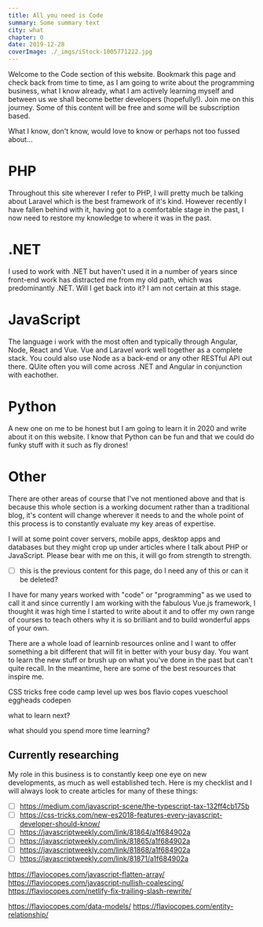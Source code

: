 ```yaml
---
title: All you need is Code
summary: Some summary text
city: what
chapter: 0
date: 2019-12-28
coverImage: ./_imgs/iStock-1005771222.jpg
---
```

Welcome to the Code section of this website. Bookmark this page and check back from time to time, as I am going to write about the programming business, what I know already, what I am actively learning myself and between us we shall become better developers (hopefully!). Join me on this journey. Some of this content will be free and some will be subscription based.

What I know, don't know, would love to know or perhaps not too fussed about...

# PHP
Throughout this site wherever I refer to PHP, I will pretty much be talking about Laravel which is the best framework of it's kind. However recently I have fallen behind with it, having got to a comfortable stage in the past, I now need to restore my knowledge to where it was in the past.

# .NET
I used to work with .NET but haven't used it in a number of years since front-end work has distracted me from my old path, which was predominantly .NET. Will I get back into it? I am not certain at this stage.

# JavaScript
The language i work with the most often and typically through Angular, Node, React and Vue. Vue and Laravel work well together as a complete stack. You could also use Node as a back-end or any other RESTful API out there. QUite often you will come across .NET and Angular in conjunction with eachother.

# Python
A new one on me to be honest but I am going to learn it in 2020 and write about it on this website. I know that Python can be fun and that we could do funky stuff with it such as fly drones!

# Other
There are other areas of course that I've not mentioned above and that is because this whole section is a working document rather than a traditional blog, it's content will change wherever it needs to and the whole point of this process is to constantly evaluate my key areas of expertise.

I will at some point cover servers, mobile apps, desktop apps and databases but they might crop up under articles where I talk about PHP or JavaScript. Please bear with me on this, it will go from strength to strength.

- [ ] this is the previous content for this page, do I need any of this or can it be deleted?


I have for many years worked with "code" or "programming" as we used to call it and since currently I am working with the fabulous Vue.js framework, I thought it was high time I started to write about it and to offer my own range of courses to teach others why it is so brilliant and to build wonderful apps of your own.

There are a whole load of learninb resources online and I want to offer something a bit different that will fit in better with your busy day. You want to learn the new stuff or brush up on what you've done in the past but can't quite recall. In the meantime, here are some of the best resources that inspire me.

CSS tricks
free code camp
level up
wes bos
flavio copes
vueschool
eggheads
codepen

what to learn next?

what should you spend more time learning?

## Currently researching
My role in this business is to constantly keep one eye on new developments, as much as well established tech. Here is my checklist and I will always look to create articles for many of these things:

- [ ] https://medium.com/javascript-scene/the-typescript-tax-132ff4cb175b
- [ ] https://css-tricks.com/new-es2018-features-every-javascript-developer-should-know/
- [ ] https://javascriptweekly.com/link/81864/a1f684902a
- [ ] https://javascriptweekly.com/link/81865/a1f684902a
- [ ] https://javascriptweekly.com/link/81868/a1f684902a
- [ ] https://javascriptweekly.com/link/81871/a1f684902a

https://flaviocopes.com/javascript-flatten-array/
https://flaviocopes.com/javascript-nullish-coalescing/
https://flaviocopes.com/netlify-fix-trailing-slash-rewrite/

https://flaviocopes.com/data-models/
https://flaviocopes.com/entity-relationship/

